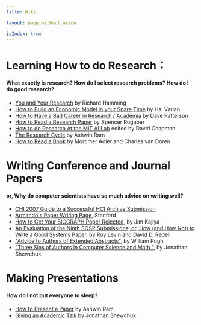 ```yaml
---
title: Wiki

layout: page_without_aside

isIndex: true
---
```



# Learning How to do Research：
#### What exactly is research? How do I select research problems? How do I do good research?

- [You and Your Research](http://www.cs.virginia.edu/~robins/YouAndYourResearch.html) by Richard Hamming
- [How to Build an Economic Model in your Spare Time](http://www.sims.berkeley.edu/~hal/Papers/how.pdf) by Hal Varian
- [How to Have a Bad Career in Research / Academia](http://www.cs.berkeley.edu/~pattrsn/talks/research.pdf) by Dave Patterson
- [How to Read a Research Paper](http://www.cc.gatech.edu/student.services/phd/phd-advice/research_paper) by Spencer Rugaber
- [How to do Research At the MIT AI Lab](http://www.cs.indiana.edu/mit.research.how.to.html) edited by David Chapman
- [The Research Cycle](http://www.cc.gatech.edu/faculty/ashwin/wisdom/the-research-cycle.html) by Ashwin Ram
- [How to Read a Book](http://www.amazon.com/exec/obidos/ASIN/0671212095/o/qid=904017151/sr=2-1/002-8980150-8527851) by Mortimer Adler and Charles van Doren

# Writing Conference and Journal Papers
#### or, Why do computer scientists have so much advice on writing well?
- [CHI 2007 Guide to a Successful HCI Archive Submission](http://chi2007.org/submit/archivesubguide.php) 
- [Armando's Paper Writing Page](http://swig.stanford.edu/~fox/paper_writing.html), Stanford
- [How to Get Your SIGGRAPH Paper Rejected](http://www.cc.gatech.edu/student.services/phd/phd-advice/kajiya), by Jim Kajiya
- [An Evaluation of the Ninth SOSP Submissions, or, How (and How Not) to Write a Good Systems Paper](http://ftp.digital.com/pub/DEC/SRC/other/SOSPadvice.txt), by Roy Levin and David D. Redell
- ["Advice to Authors of Extended Abstracts"](ftp://parcftp.xerox.com/pub/popl96/pugh/advice.ps.Z), by William Pugh
- ["Three Sins of Authors in Computer Science and Math "](http://www.cs.cmu.edu/~jrs/sins.html), by Jonathan Shewchuk
# Making Presentations
#### How do I not put everyone to sleep?

- [How to Present a Paper](http://www.cc.gatech.edu/faculty/ashwin/wisdom/how-to-present-a-paper.html) by Ashwin Ram
- [Giving an Academic Talk](http://www.cs.berkeley.edu/~jrs/speaking.html) by Jonathan Shewchuk
